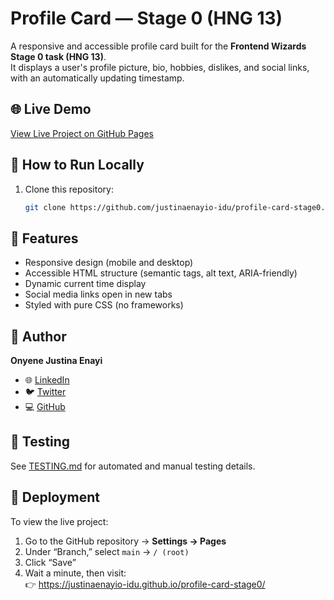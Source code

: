 # Profile Card — Stage 0 (HNG 13)

A responsive and accessible profile card built for the **Frontend Wizards Stage 0 task (HNG 13)**.  
It displays a user's profile picture, bio, hobbies, dislikes, and social links, with an automatically updating timestamp.


## 🌐 Live Demo
[View Live Project on GitHub Pages](https://justinaenayio-idu.github.io/profile-card-stage0/)


## 🧠 How to Run Locally
1. Clone this repository:
   ```bash
   git clone https://github.com/justinaenayio-idu/profile-card-stage0.git


## 🌟 Features
- Responsive design (mobile and desktop)
- Accessible HTML structure (semantic tags, alt text, ARIA-friendly)
- Dynamic current time display
- Social media links open in new tabs
- Styled with pure CSS (no frameworks)


## 🧠 Author
**Onyene Justina Enayi**  
- 🌐 [LinkedIn](https://www.linkedin.com/in/justina-onyene/)  
- 🐦 [Twitter](https://x.com/OnyeneEnayi)  
- 💻 [GitHub](https://github.com/justinaenayio-idu)


## 🧪 Testing
See [TESTING.md](./TESTING.md) for automated and manual testing details.


## 🚀 Deployment
To view the live project:
1. Go to the GitHub repository → **Settings → Pages**
2. Under “Branch,” select `main` → `/ (root)`
3. Click “Save”
4. Wait a minute, then visit:  
   👉 https://justinaenayio-idu.github.io/profile-card-stage0/
